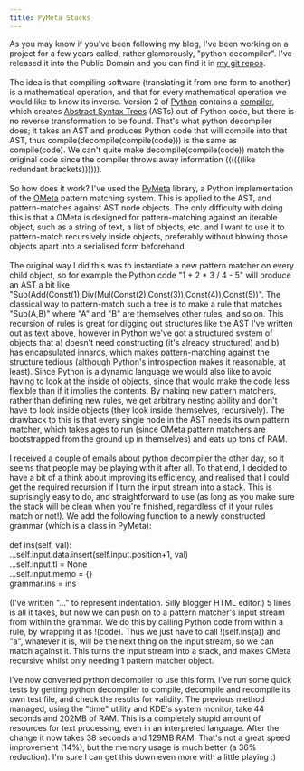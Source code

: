 ```yaml
---
title: PyMeta Stacks
---
```

As you may know if you've been following my blog, I've been working on a project for a few years called, rather glamorously, "python decompiler". I've released it into the Public Domain and you can find it in <a href="/git/python-decompiler">my git repos</a>.<br /><br />The idea is that compiling software (translating it from one form to another) is a mathematical operation, and that for every mathematical operation we would like to know its inverse. Version 2 of <a href="http://python.org/">Python</a> contains a <a href="http://docs.python.org/library/compiler.html">compiler</a>, which creates <a href="http://en.wikipedia.org/wiki/Abstract_syntax_tree">Abstract Syntax Trees</a> (ASTs) out of Python code, but there is no reverse transformation to be found. That's what python decompiler does; it takes an AST and produces Python code that will compile into that AST, thus compile(decompile(compile(code))) is the same as compile(code). We can't quite make decompile(compile(code)) match the original code since the compiler throws away information ((((((like redundant brackets)))))).<br /><br />So how does it work? I've used the <a href="https://launchpad.net/pymeta">PyMeta</a> library, a Python implementation of the <a href="/git/python-decompiler">OMeta</a> pattern matching system. This is applied to the AST, and pattern-matches against AST node objects. The only difficulty with doing this is that a OMeta is designed for pattern-matching against an iterable object, such as a string of text, a list of objects, etc. and I want to use it to pattern-match recursively inside objects, preferably without blowing those objects apart into a serialised form beforehand.<br /><br />The original way I did this was to instantiate a new pattern matcher on every child object, so for example the Python code "1 + 2 * 3 / 4 - 5" will produce an AST a bit like "Sub(Add(Const(1),Div(Mul(Const(2),Const(3)),Const(4)),Const(5))". The classical way to pattern-match such a tree is to make a rule that matches "Sub(A,B)" where "A" and "B" are themselves other rules, and so on. This recursion of rules is great for digging out structures like the AST I've written out as text above, however in Python we've got a structured system of objects that a) doesn't need constructing (it's already structured) and b) has encapsulated innards, which makes pattern-matching against the structure tedious (although Python's introspection makes it reasonable, at least). Since Python is a dynamic language we would also like to avoid having to look at the inside of objects, since that would make the code less flexible than if it implies the contents. By making new pattern matchers, rather than defining new rules, we get arbitrary nesting ability and don't have to look inside objects (they look inside themselves, recursively). The drawback to this is that every single node in the AST needs its own pattern matcher, which takes ages to run (since OMeta pattern matchers are bootstrapped from the ground up in themselves) and eats up tons of RAM.<br /><br />I received a couple of emails about python decompiler the other day, so it seems that people may be playing with it after all. To that end, I decided to have a bit of a think about improving its efficiency, and realised that I could get the required recursion if I turn the input stream into a stack. This is suprisingly easy to do, and straightforward to use (as long as you make sure the stack will be clean when you're finished, regardless of if your rules match or not!). We add the following function to a newly constructed grammar (which is a class in PyMeta):<br /><br />def ins(self, val):<br /> ...self.input.data.insert(self.input.position+1, val)<br />...self.input.tl = None<br />...self.input.memo = {}<br />grammar.ins = ins<br /><br />(I've written "..." to represent indentation. Silly blogger HTML editor.) 5 lines is all it takes, but now we can push on to a pattern matcher's input stream from within the grammar. We do this by calling Python code from within a rule, by wrapping it as !(code). Thus we just have to call !(self.ins(a)) and "a", whatever it is, will be the next thing on the input stream, so we can match against it. This turns the input stream into a stack, and makes OMeta recursive whilst only needing 1 pattern matcher object.<br /><br />I've now converted python decompiler to use this form. I've run some quick tests by getting python decompiler to compile, decompile and recompile its own test file, and check the results for validity. The previous method managed, using the "time" utility and KDE's system monitor, take 44 seconds and 202MB of RAM. This is a completely stupid amount of resources for text processing, even in an interpreted language. After the change it now takes 38 seconds and 129MB RAM. That's not a great speed improvement (14%), but the memory usage is much better (a 36% reduction). I'm sure I can get this down even more with a little playing :)
